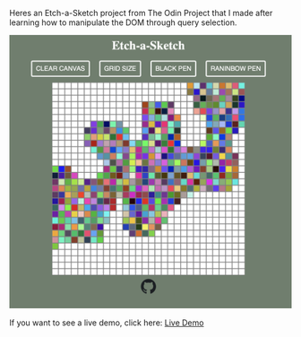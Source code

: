 Heres an Etch-a-Sketch project from The Odin Project that I made after learning how to manipulate the DOM through query selection.

![](display-image.png)

If you want to see a live demo, click here: [Live Demo](https://ericacosta505.github.io/etch-a-sketch/)
